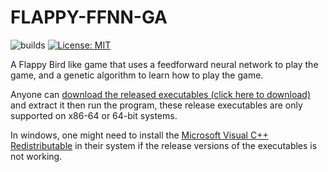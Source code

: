# FLAPPY-FFNN-GA

![builds](https://github.com/mrdcvlsc/flappy-ffnn-ga/actions/workflows/builds.yml/badge.svg)
[![License: MIT](https://img.shields.io/badge/License-MIT-green.svg)](https://opensource.org/licenses/MIT)

A Flappy Bird like game that uses a feedforward neural network to play the game, and a genetic algorithm to learn how to play the game.

Anyone can [download the released executables (click here to download)](https://github.com/mrdcvlsc/flappy-ffnn-ga/releases) and extract it then run the program, these release executables are only supported on x86-64 or 64-bit systems.

In windows, one might need to install the [Microsoft Visual C++ Redistributable](https://learn.microsoft.com/en-us/cpp/windows/latest-supported-vc-redist?view=msvc-170#visual-studio-2015-2017-2019-and-2022) in their system if the release versions of the executables is not working.